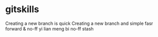 # gitskills
Creating a new branch is quick
Creating a new branch and simple
fasr forward & no-ff
yi lian meng bi
no-ff
stash
